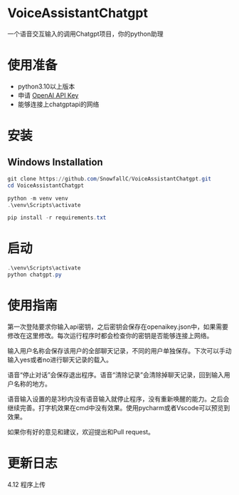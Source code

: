 # VoiceAssistantChatgpt
一个语音交互输入的调用Chatgpt项目，你的python助理
# 使用准备
-   python3.10以上版本
-   申请 [OpenAI API Key](https://platform.openai.com/account/api-keys) 
-   能够连接上chatgptapi的网络
# 安装
## Windows Installation
```powershell
git clone https://github.com/SnowfallC/VoiceAssistantChatgpt.git
cd VoiceAssistantChatgpt

python -m venv venv
.\venv\Scripts\activate

pip install -r requirements.txt
```
# 启动
```powershell
.\venv\Scripts\activate
python chatgpt.py
```
# 使用指南
第一次登陆要求你输入api密钥，之后密钥会保存在openaikey.json中，如果需要修改在这里修改。每次运行程序时都会检查你的密钥是否能够连接上网络。

输入用户名称会保存该用户的全部聊天记录，不同的用户单独保存。下次可以手动输入yes或者no进行聊天记录的载入。

语音“停止对话”会保存退出程序。语音“清除记录”会清除掉聊天记录，回到输入用户名称的地方。

语音输入设置的是3秒内没有语音输入就停止程序，没有重新唤醒的能力。之后会继续完善。打字机效果在cmd中没有效果。使用pycharm或者Vscode可以预览到效果。

如果你有好的意见和建议，欢迎提出和Pull request。
# 更新日志
4.12 程序上传
